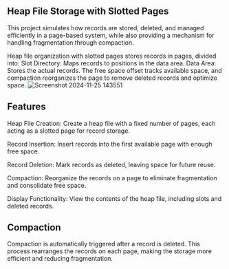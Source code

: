 
## Heap File Storage with Slotted Pages
This project simulates how records are stored, deleted, and managed efficiently in a page-based system, while also providing a mechanism for handling fragmentation through compaction.

Heap file organization with slotted pages stores records in pages, divided into:
Slot Directory: Maps records to positions in the data area.
Data Area: Stores the actual records.
The free space offset tracks available space, and compaction reorganizes the page to remove deleted records and optimize space.
![Screenshot 2024-11-25 143551](https://github.com/user-attachments/assets/5e4372a4-f4b9-4e09-8e66-3cea8e69c391)

## Features
Heap File Creation:
Create a heap file with a fixed number of pages, each acting as a slotted page for record storage.

Record Insertion:
Insert records into the first available page with enough free space.

Record Deletion:
Mark records as deleted, leaving space for future reuse.

Compaction:
Reorganize the records on a page to eliminate fragmentation and consolidate free space.

Display Functionality:
View the contents of the heap file, including slots and deleted records.

## Compaction
Compaction is automatically triggered after a record is deleted.
This process rearranges the records on each page, making the storage more efficient and reducing fragmentation.
